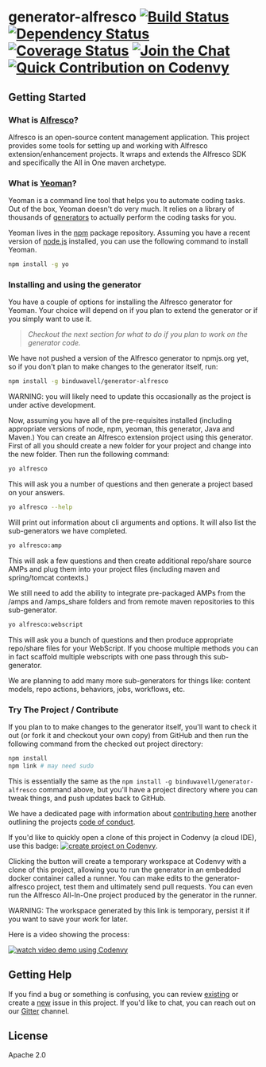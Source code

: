 # generator-alfresco [![Build Status][travis-image]][travis-url] [![Dependency Status][daviddm-image]][daviddm-url] [![Coverage Status][coveralls-image]][coveralls-url] [![Join the Chat][gitter-image]][gitter-url] [![Quick Contribution on Codenvy][codenvy-image]][codenvy-url]

## Getting Started

### What is [Alfresco](http://www.alfresco.com)?

Alfresco is an open-source content management application. This project provides some tools for 
setting up and working with Alfresco extension/enhancement projects. It wraps and extends the
Alfresco SDK and specifically the All in One maven archetype.

### What is [Yeoman](http://yeoman.io)?

Yeoman is a command line tool that helps you to automate coding tasks. Out of the box, Yeoman 
doesn't do very much. It relies on a library of thousands of 
[generators](http://yeoman.io/generators/) to actually perform the coding tasks for you.

Yeoman lives in the [npm](https://npmjs.org) package repository. Assuming you have a recent
version of [node.js](http://www.nodejs.org) installed, you can use the following command
to install Yeoman.

```bash
npm install -g yo
```

### Installing and using the generator

You have a couple of options for installing the Alfresco generator for Yeoman. Your choice will 
depend on if you plan to extend the generator or if you simply want to use it.

> _Checkout the next section for what to do if you plan to work on the generator code._

We have not pushed a version of the Alfresco generator to npmjs.org yet, so if you don't 
plan to make changes to the generator itself, run:

```bash
npm install -g binduwavell/generator-alfresco
```

WARNING: you will likely need to update this occasionally as the project is under active 
development.

Now, assuming you have all of the pre-requisites installed (including appropriate
versions of node, npm, yeoman, this generator, Java and Maven.) You can create an 
Alfresco extension project using this generator. First of all you should create a 
new folder for your project and change into the new folder. Then run the following 
command:

```bash
yo alfresco
```

This will ask you a number of questions and then generate a project based on your
answers.

```bash
yo alfresco --help
```

Will print out information about cli arguments and options. It will also list the
sub-generators we have completed.

```bash
yo alfresco:amp
```

This will ask a few questions and then create additional repo/share source AMPs
and plug them into your project files (including maven and  spring/tomcat contexts.)

We still need to add the ability to integrate pre-packaged AMPs from the /amps
and /amps_share folders and from remote maven repositories to this sub-generator.

```bash
yo alfresco:webscript
```

This will ask you a bunch of questions and then produce appropriate repo/share files
for your WebScript. If you choose multiple methods you can in fact scaffold multiple
webscripts with one pass through this sub-generator.

We are planning to add many more sub-generators for things like: content models,
repo actions, behaviors, jobs, workflows, etc.

### Try The Project / Contribute

If you plan to to make changes to the generator itself, you'll want to
check it out (or fork it and checkout your own copy) from GitHub and 
then run the following command from the checked out project directory:

```bash
npm install
npm link # may need sudo
```

This is essentially the same as the ```npm install -g binduwavell/generator-alfresco```
command above, but you'll have a project directory where you can tweak things, and
push updates back to GitHub.

We have a dedicated page with information about [contributing here](./CONTRIBUTING.md#readme) 
another outlining the projects [code of conduct](./CODE_OF_CONDUCT.md#readme).

If you'd like to quickly open a clone of this project in Codenvy (a cloud IDE), use this badge: 
[![create project on Codenvy](https://img.shields.io/badge/codenvy-clone-blue.svg)](https://codenvy.com/factory?id=zmv24wynr689af6f). 

Clicking the button will create a temporary workspace at Codenvy with a clone of this project, 
allowing you to run the generator in an embedded docker container called a runner. 
You can make edits to the generator-alfresco project, test them and ultimately send pull requests.
You can even run the Alfresco All-In-One project produced by the generator in the runner.

WARNING: The workspace generated by this link is temporary, persist it if you want to save your 
work for later.

Here is a video showing the process:

[![watch video demo using Codenvy](http://img.youtube.com/vi/Pq5IwG5Aq0Q/0.jpg)](http://www.youtube.com/watch?v=Pq5IwG5Aq0Q)

## Getting Help

If you find a bug or something is confusing, you can review [existing](https://github.com/binduwavell/generator-alfresco/issues) or create a [new](https://github.com/binduwavell/generator-alfresco/issues/new) issue in this project. If you'd like to chat, you can reach out on our [Gitter](https://gitter.im/binduwavell/generator-alfresco) channel.

## License

Apache 2.0

[travis-image]: https://img.shields.io/travis/binduwavell/generator-alfresco/master.svg
[travis-url]: https://travis-ci.org/binduwavell/generator-alfresco
[daviddm-image]: https://david-dm.org/binduwavell/generator-alfresco.svg?theme=shields.io
[daviddm-url]: https://david-dm.org/binduwavell/generator-alfresco
[coveralls-image]: https://coveralls.io/repos/binduwavell/generator-alfresco/badge.svg?branch=master&service=github
[coveralls-url]: https://coveralls.io/github/binduwavell/generator-alfresco?branch=master
[gitter-image]: https://img.shields.io/badge/gitter-join%20chat%20%E2%86%92-brightgreen.svg
[gitter-url]: https://gitter.im/binduwavell/generator-alfresco?utm_source=badge&utm_medium=badge&utm_campaign=pr-badge&utm_content=badge
[codenvy-image]: https://img.shields.io/badge/codenvy-clone-blue.svg
[codenvy-url]: https://codenvy.com/factory?id=zmv24wynr689af6f
